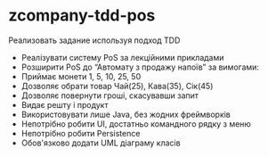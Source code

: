 # zcompany-tdd-pos
Реализовать задание используя подход TDD
- Реалізувати систему PoS за лекційними прикладами
- Розширити PoS до “Автомату з продажу напоїв” за вимогами:
- Приймає монети 1, 5, 10, 25, 50
- Дозволяє обрати товар Чай(25), Кава(35), Сік(45)
- Дозволяє повернути гроші, скасувавши запит
- Видає решту і продукт
- Використовувати лише Java, без жодних фреймворків
- Непотрібно робити UI, достатньо командного рядку з меню
- Непотрібно робити Persistence
- Обов'язково додати UML діаграму класів

